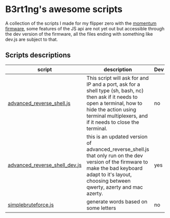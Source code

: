 # B3rt1ng's awesome scripts

A collection of the scripts I made for my flipper zero with the [momentum firmware](https://github.com/Next-Flip/Momentum-Firmware), some features of the JS api are not yet out but accessible through the dev version of the firmware, all the files ending with something like dev.js are subject to that.

## Scripts descriptions
| script | description | Dev |
|------|-----|-----|
| [advanced_reverse_shell.js](https://github.com/b3rt1ng/B3rt1ngs-awesome-scripts/blob/main/advanced_reverse_shell.js) | This script will ask for and IP and a port, ask for a shell type (sh, bash, nc) then ask if it needs to open a terminal, how to hide the action using terminal multiplexers, and if it needs to close the terminal. | no |
|[advanced_reverse_shell_dev.js](https://github.com/b3rt1ng/B3rt1ngs-awesome-scripts/blob/main/advanced_reverse_shell_dev.js)|this is an updated version of advanced_reverse_shell.js that only run on the dev version of the firmware to make the bad keyboard adapt to it's layout, choosing between qwerty, azerty and mac azerty.|yes|
|[simplebruteforce.js](https://github.com/b3rt1ng/B3rt1ngs-awesome-scripts/blob/main/simplebruteforce.js)|generate words based on some letters|no|
